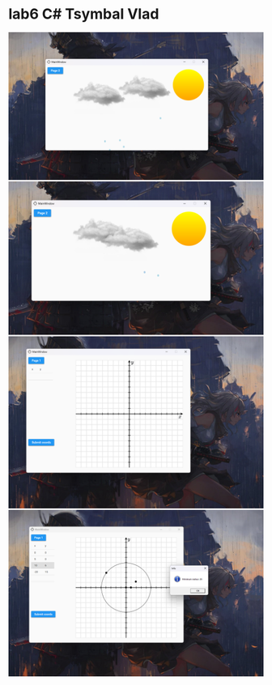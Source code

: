 # lab6 C# Tsymbal Vlad
<img src="/src/1.png">
<img src="/src/2.png">
<img src="/src/3.png">
<img src="/src/4.png">
